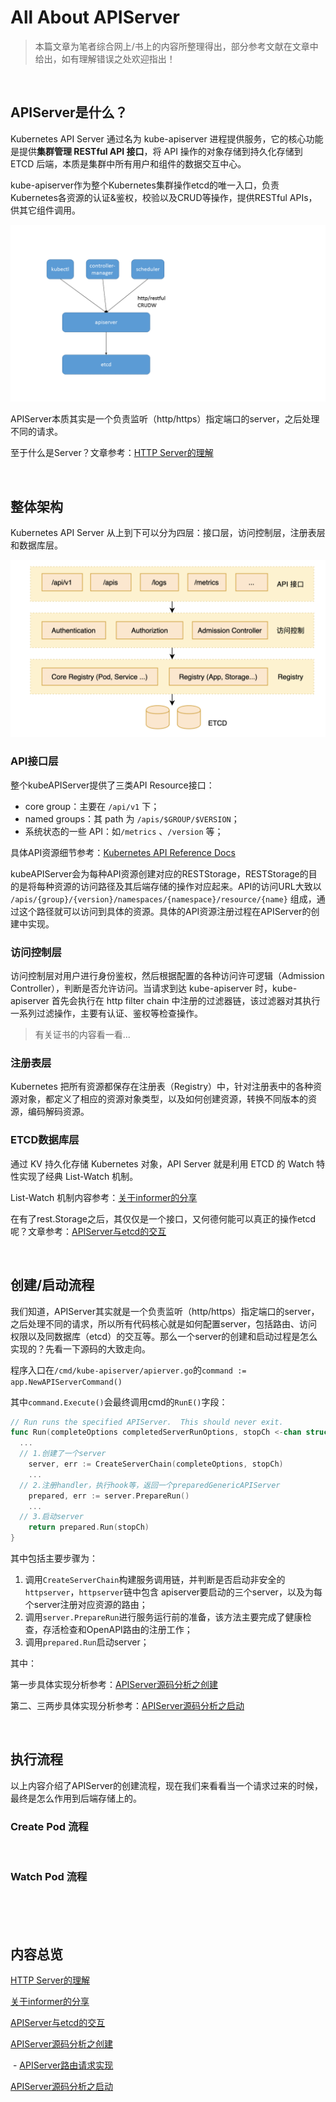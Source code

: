 # All About APIServer

> 本篇文章为笔者综合网上/书上的内容所整理得出，部分参考文献在文章中给出，如有理解错误之处欢迎指出！

</br>

## APIServer是什么？

Kubernetes API Server 通过名为 kube-apiserver 进程提供服务，它的核心功能是提供**集群管理 RESTful API 接口**，将 API 操作的对象存储到持久化存储到 ETCD 后端，本质是集群中所有用户和组件的数据交互中心。

kube-apiserver作为整个Kubernetes集群操作etcd的唯一入口，负责Kubernetes各资源的认证&鉴权，校验以及CRUD等操作，提供RESTful APIs，供其它组件调用。

![img](image/apiserver1.png)

APIServer本质其实是一个负责监听（http/https）指定端口的server，之后处理不同的请求。

至于什么是Server？文章参考：[HTTP Server的理解](file:HTTPServer的理解)

</br>

## 整体架构

Kubernetes API Server 从上到下可以分为四层：接口层，访问控制层，注册表层和数据库层。

![kube-apiserver2](image/apiserver2.png)

### API接口层

整个kubeAPIServer提供了三类API Resource接口：

- core group：主要在 `/api/v1` 下；
- named groups：其 path 为 `/apis/$GROUP/$VERSION`；
- 系统状态的一些 API：如`/metrics` 、`/version` 等；

具体API资源细节参考：[Kubernetes API Reference Docs](https://kubernetes.io/docs/reference/generated/kubernetes-api/v1.20/#-strong-api-overview-strong-)

kubeAPIServer会为每种API资源创建对应的RESTStorage，RESTStorage的目的是将每种资源的访问路径及其后端存储的操作对应起来。API的访问URL大致以 `/apis/{group}/{version}/namespaces/{namespace}/resource/{name}` 组成，通过这个路径就可以访问到具体的资源。具体的API资源注册过程在APIServer的创建中实现。

### 访问控制层

访问控制层对用户进行身份鉴权，然后根据配置的各种访问许可逻辑（Admission Controller），判断是否允许访问。当请求到达 kube-apiserver 时，kube-apiserver 首先会执行在 http filter chain 中注册的过滤器链，该过滤器对其执行一系列过滤操作，主要有认证、鉴权等检查操作。

> 有关证书的内容看一看...

### 注册表层

Kubernetes 把所有资源都保存在注册表（Registry）中，针对注册表中的各种资源对象，都定义了相应的资源对象类型，以及如何创建资源，转换不同版本的资源，编码解码资源。

### ETCD数据库层

通过 KV 持久化存储 Kubernetes 对象，API Server 就是利用 ETCD 的 Watch 特性实现了经典 List-Watch 机制。

List-Watch 机制内容参考：[关于informer的分享](file:关于informer的分享)

在有了rest.Storage之后，其仅仅是一个接口，又何德何能可以真正的操作etcd呢？文章参考：[APIServer与etcd的交互](file:APIServer与etcd的交互)

</br>

## 创建/启动流程

我们知道，APIServer其实就是一个负责监听（http/https）指定端口的server，之后处理不同的请求，所以所有代码核心就是如何配置server，包括路由、访问权限以及同数据库（etcd）的交互等。那么一个server的创建和启动过程是怎么实现的？先看一下源码的大致走向。

程序入口在`/cmd/kube-apiserver/apierver.go`的`command := app.NewAPIServerCommand()`

其中`command.Execute()`会最终调用cmd的`RunE()`字段：

```go
// Run runs the specified APIServer.  This should never exit.
func Run(completeOptions completedServerRunOptions, stopCh <-chan struct{}) error {
  ...
  // 1.创建了一个server
	server, err := CreateServerChain(completeOptions, stopCh)
	...
  // 2.注册handler，执行hook等，返回一个preparedGenericAPIServer
	prepared, err := server.PrepareRun()
	...
  // 3.启动server
	return prepared.Run(stopCh)
}
```

其中包括主要步骤为：

1. 调用`CreateServerChain`构建服务调用链，并判断是否启动非安全的`httpserver`，`httpserver`链中包含 apiserver要启动的三个server，以及为每个server注册对应资源的路由；
2. 调用`server.PrepareRun`进行服务运行前的准备，该方法主要完成了健康检查，存活检查和OpenAPI路由的注册工作；
3. 调用`prepared.Run`启动server；

其中：

第一步具体实现分析参考：[APIServer源码分析之创建](file:APIServer源码分析之创建)

第二、三两步具体实现分析参考：[APIServer源码分析之启动](file:APIServer源码分析之启动)

</br>

## 执行流程

以上内容介绍了APIServer的创建流程，现在我们来看看当一个请求过来的时候，最终是怎么作用到后端存储上的。

### Create Pod 流程

</br>

### Watch Pod 流程

</br>





</br>

</br>

## 内容总览

[HTTP Server的理解](file:HTTPServer的理解)

[关于informer的分享](file:关于informer的分享)

[APIServer与etcd的交互](file:APIServer与etcd的交互)

[APIServer源码分析之创建](file:APIServer源码分析之创建)

​		- [APIServer路由请求实现](file:APIServer路由请求实现)

[APIServer源码分析之启动](file:APIServer源码分析之启动)





